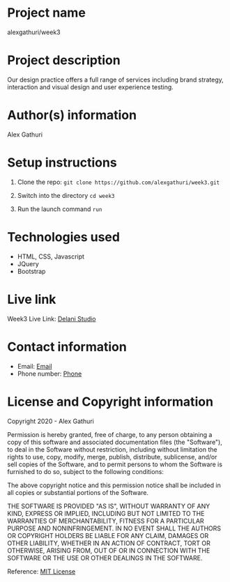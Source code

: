 # Project name
alexgathuri/week3

# Project description
Our design practice offers a full range of services including brand strategy, interaction and visual design and user experience testing. 

# Author(s) information
Alex Gathuri


# Setup instructions

1. Clone the repo:
    `git clone https://github.com/alexgathuri/week3.git`

1. Switch into the directory
    `cd week3`

1. Run the launch command
    `run`

# Technologies used

* HTML, CSS, Javascript
* JQuery
* Bootstrap


# Live link

Week3 Live Link: [Delani Studio](https://username.github.io/reponame)

# Contact information
* Email: [Email](mailto:gathurialex4@gmail.com)
* Phone number: [Phone](tel:+254715488707)

# License and Copyright information

Copyright 2020 - Alex Gathuri

Permission is hereby granted, free of charge, to any person obtaining a copy of this software and associated documentation files (the "Software"), to deal in the Software without restriction, including without limitation the rights to use, copy, modify, merge, publish, distribute, sublicense, and/or sell copies of the Software, and to permit persons to whom the Software is furnished to do so, subject to the following conditions:

The above copyright notice and this permission notice shall be included in all copies or substantial portions of the Software.

THE SOFTWARE IS PROVIDED "AS IS", WITHOUT WARRANTY OF ANY KIND, EXPRESS OR IMPLIED, INCLUDING BUT NOT LIMITED TO THE WARRANTIES OF MERCHANTABILITY, FITNESS FOR A PARTICULAR PURPOSE AND NONINFRINGEMENT. IN NO EVENT SHALL THE AUTHORS OR COPYRIGHT HOLDERS BE LIABLE FOR ANY CLAIM, DAMAGES OR OTHER LIABILITY, WHETHER IN AN ACTION OF CONTRACT, TORT OR OTHERWISE, ARISING FROM, OUT OF OR IN CONNECTION WITH THE SOFTWARE OR THE USE OR OTHER DEALINGS IN THE SOFTWARE.

Reference: [MIT License](https://opensource.org/licenses/MIT)